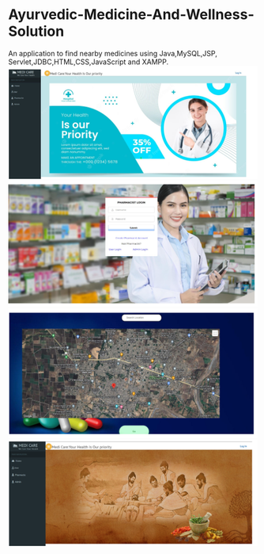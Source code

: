 # Ayurvedic-Medicine-And-Wellness-Solution
An application to find nearby medicines using Java,MySQL,JSP, Servlet,JDBC,HTML,CSS,JavaScript and XAMPP.
![image alt](https://github.com/chetandhangar2003/Ayurvedic-Medicine-And-Wellness-Solution/blob/f9b1fc30f9f5c5ebb78cbbb6efde921050090617/fonts/Screenshot%202025-03-09%20101411.png
)
![image alt](https://github.com/chetandhangar2003/Ayurvedic-Medicine-And-Wellness-Solution/blob/f9b1fc30f9f5c5ebb78cbbb6efde921050090617/fonts/Screenshot%202025-03-09%20101426.png
)
![image alt](https://github.com/chetandhangar2003/Ayurvedic-Medicine-And-Wellness-Solution/blob/f9b1fc30f9f5c5ebb78cbbb6efde921050090617/fonts/Screenshot%202025-03-09%20101437.png
)
![image alt](https://github.com/chetandhangar2003/Ayurvedic-Medicine-And-Wellness-Solution/blob/f9b1fc30f9f5c5ebb78cbbb6efde921050090617/fonts/Screenshot%202025-03-09%20101447.png)
